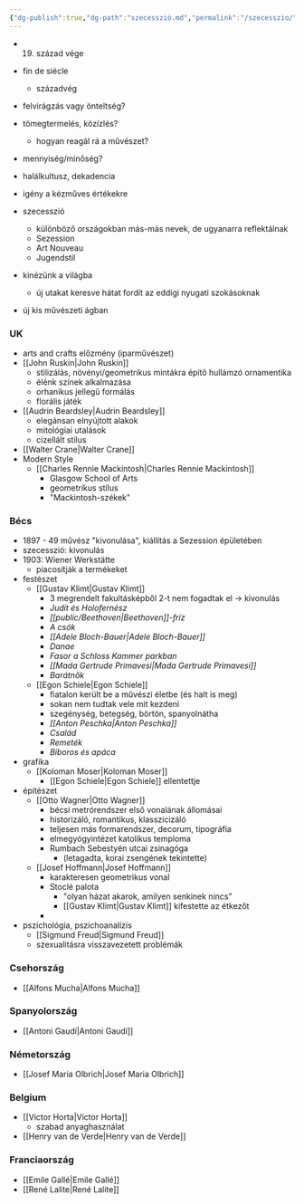 ```yaml
---
{"dg-publish":true,"dg-path":"szecesszió.md","permalink":"/szecesszio/"}
---
```


- 19. század vége
- fin de siécle
	- századvég
- felvirágzás vagy önteltség?
- tömegtermelés, közízlés?
	- hogyan reagál rá a művészet?
- mennyiség/minőség?
- halálkultusz, dekadencia
- igény a kézműves értékekre

- szecesszió
	- különböző országokban más-más nevek, de ugyanarra reflektálnak
	- Sezession
	- Art Nouveau
	- Jugendstil
- kinézünk a világba
	- új utakat keresve hátat fordít az eddigi nyugati szokásoknak
- új kis művészeti ágban

### UK
- arts and crafts előzmény (iparművészet)
- [[John Ruskin\|John Ruskin]]
	- stilizálás, növényi/geometrikus mintákra építő hullámzó ornamentika
	- élénk színek alkalmazása
	- orhanikus jellegű formálás
	- florális játék
- [[Audrin Beardsley\|Audrin Beardsley]]
	- elegánsan elnyújtott alakok
	- mitológiai utalások
	- cizellált stílus
- [[Walter Crane\|Walter Crane]]
- Modern Style
	- [[Charles Rennie Mackintosh\|Charles Rennie Mackintosh]]
		- Glasgow School of Arts
		- geometrikus stílus
		- "Mackintosh-székek"

### Bécs
- 1897 - 49 művész "kivonulása", kiállítás a Sezession épületében
- szecesszió: kivonulás
- 1903: Wiener Werkstätte
	- piacosítják a termékeket
- festészet
	- [[Gustav Klimt\|Gustav Klimt]]
		- 3 megrendelt fakultásképből 2-t nem fogadtak el -> kivonulás
		- *Judit és Holofernész*
		- *[[public/Beethoven\|Beethoven]]-fríz*
		- *A csók*
		- *[[Adele Bloch-Bauer\|Adele Bloch-Bauer]]*
		- *Danae*
		- *Fasor a Schloss Kammer parkban*
		- *[[Mada Gertrude Primavesi\|Mada Gertrude Primavesi]]*
		- *Barátnők*
	- [[Egon Schiele\|Egon Schiele]]
		- fiatalon került be a művészi életbe (és halt is meg)
		- sokan nem tudtak vele mit kezdeni
		- szegénység, betegség, börtön, spanyolnátha
		- *[[Anton Peschka\|Anton Peschka]]*
		- *Család*
		- *Remeték*
		- *Bíboros és apáca*
- grafika
	- [[Koloman Moser\|Koloman Moser]]
		- [[Egon Schiele\|Egon Schiele]] ellentettje
- építészet
	- [[Otto Wagner\|Otto Wagner]]
		- bécsi metrórendszer első vonalának állomásai
		- historizáló, romantikus, klasszicizáló
		- teljesen más formarendszer, decorum, tipográfia
		- elmegyógyintézet katolikus temploma
		- Rumbach Sebestyén utcai zsinagóga
			- (letagadta, korai zsengének tekintette)
	- [[Josef Hoffmann\|Josef Hoffmann]]
		- karakteresen geometrikus vonal
		- Stoclé palota
			- "olyan házat akarok, amilyen senkinek nincs"
			- [[Gustav Klimt\|Gustav Klimt]] kifestette az étkezőt
		- 
- pszichológia, pszichoanalízis
	- [[Sigmund Freud\|Sigmund Freud]]
	- szexualitásra visszavezetett problémák

### Csehország
- [[Alfons Mucha\|Alfons Mucha]]

### Spanyolország
- [[Antoni Gaudí\|Antoni Gaudí]]

### Németország
- [[Josef Maria Olbrich\|Josef Maria Olbrich]]

### Belgium
- [[Victor Horta\|Victor Horta]]
	- szabad anyaghasználat
- [[Henry van de Verde\|Henry van de Verde]]

### Franciaország
- [[Emile Gallé\|Emile Gallé]]
- [[René Lalite\|René Lalite]]